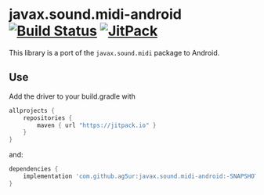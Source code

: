 # javax.sound.midi-android [![Build Status](https://travis-ci.org/ag5ur/javax.sound.midi-android.svg?branch=master)](https://travis-ci.org/ag5ur/javax.sound.midi-android) [![JitPack](https://jitpack.io/v/ag5ur/javax.sound.midi-android.svg)](https://jitpack.io/#ag5ur/javax.sound.midi-android)

This library is a port of the `javax.sound.midi` package to Android.

## Use

Add the driver to your build.gradle with
```gradle
allprojects {
    repositories {
        maven { url "https://jitpack.io" }
    }
}
```
and:
```gradle
dependencies {
    implementation 'com.github.ag5ur:javax.sound.midi-android:-SNAPSHOT'
}
```
